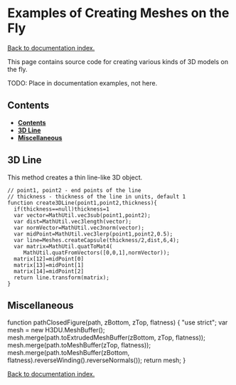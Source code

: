 # Examples of Creating Meshes on the Fly

[Back to documentation index.](index.md)

This page contains source code for creating various kinds of 3D models on the fly.

TODO: Place in documentation examples, not here.

<a id=Contents></a>
## Contents

- [**Contents**](#Contents)
- [**3D Line**](#3D_Line)
- [**Miscellaneous**](#Miscellaneous)

<a id=3D_Line></a>
## 3D Line

This method creates a thin line-like 3D object.

    // point1, point2 - end points of the line
    // thickness - thickness of the line in units, default 1
    function create3DLine(point1,point2,thickness){
      if(thickness==null)thickness=1
      var vector=MathUtil.vec3sub(point1,point2);
      var dist=MathUtil.vec3length(vector);
      var normVector=MathUtil.vec3norm(vector);
      var midPoint=MathUtil.vec3lerp(point1,point2,0.5);
      var line=Meshes.createCapsule(thickness/2,dist,6,4);
      var matrix=MathUtil.quatToMat4(
         MathUtil.quatFromVectors([0,0,1],normVector));
      matrix[12]=midPoint[0]
      matrix[13]=midPoint[1]
      matrix[14]=midPoint[2]
      return line.transform(matrix);
    }

<a id=Miscellaneous></a>
## Miscellaneous

function pathClosedFigure(path, zBottom, zTop, flatness) {
  "use strict";
  var mesh = new H3DU.MeshBuffer();
  mesh.merge(path.toExtrudedMeshBuffer(zBottom, zTop, flatness));
  mesh.merge(path.toMeshBuffer(zTop, flatness));
  mesh.merge(path.toMeshBuffer(zBottom, flatness).reverseWinding().reverseNormals());
  return mesh;
}

[Back to documentation index.](index.md)
